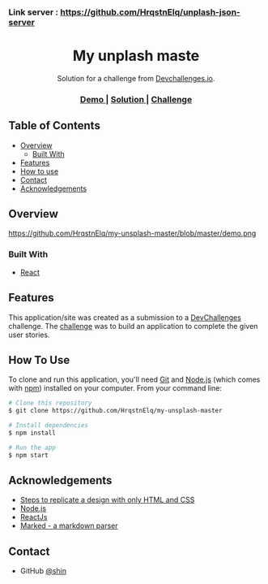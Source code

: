 ### Link server : https://github.com/HrqstnElq/unplash-json-server

<h1 align="center">My unplash maste</h1>

<div align="center">
   Solution for a challenge from  <a href="http://devchallenges.io" target="_blank">Devchallenges.io</a>.
</div>
<div align="center">
  <h3>
    <a href="https://hrqstnelq.github.io/my-unsplash-master/">
      Demo
    </a>
    <span> | </span>
    <a href="https://github.com/HrqstnElq/my-unsplash-master">
      Solution
    </a>
    <span> | </span>
    <a href="https://devchallenges.io/challenges/rYyhwJAxMfES5jNQ9YsP">
      Challenge
    </a>
  </h3>
</div>

## Table of Contents

-   [Overview](#overview)
    -   [Built With](#built-with)
-   [Features](#features)
-   [How to use](#how-to-use)
-   [Contact](#contact)
-   [Acknowledgements](#acknowledgements)

<!-- OVERVIEW -->

## Overview

https://github.com/HrqstnElq/my-unsplash-master/blob/master/demo.png

### Built With

-   [React](https://reactjs.org/)

## Features

This application/site was created as a submission to a [DevChallenges](https://devchallenges.io/challenges) challenge. The [challenge](https://devchallenges.io/challenges/rYyhwJAxMfES5jNQ9YsP) was to build an application to complete the given user stories.

## How To Use

To clone and run this application, you'll need [Git](https://git-scm.com) and [Node.js](https://nodejs.org/en/download/) (which comes with [npm](http://npmjs.com)) installed on your computer. From your command line:

```bash
# Clone this repository
$ git clone https://github.com/HrqstnElq/my-unsplash-master

# Install dependencies
$ npm install

# Run the app
$ npm start
```

## Acknowledgements

-   [Steps to replicate a design with only HTML and CSS](https://devchallenges-blogs.web.app/how-to-replicate-design/)
-   [Node.js](https://nodejs.org/)
-   [ReactJs](https://reactjs.org/)
-   [Marked - a markdown parser](https://github.com/chjj/marked)

## Contact

-   GitHub [@shin](https://hrqstnelq.github.io/my-unsplash-master/)

